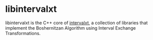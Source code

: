 # libintervalxt

libintervalxt is the C++ core of [intervalxt](../README.md), a collection of libraries that implement the Boshernitzan Algorithm using Interval Exchange Transformations.
